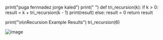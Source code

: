 print("puga fernnadez jorge kaled")
print(" ")
def tri_recursion(k):
    if k > 0:
        result = k + tri_recursion(k - 1)
        print(result)
    else:
        result = 0
    return result

print("\n\nRecursion Example Results")
tri_recursion(6)

![image](https://github.com/user-attachments/assets/74bbaed2-c9fc-4f41-adb0-7df06f6302d2)

